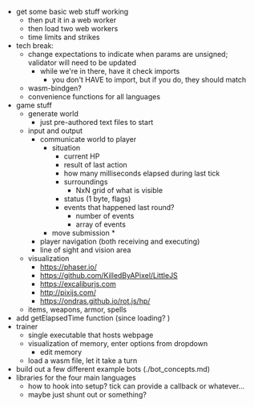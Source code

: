 * get some basic web stuff working
  * then put it in a web worker
  * then load two web workers
  * time limits and strikes
* tech break: 
  * change expectations to indicate when params are unsigned; validator will need to be updated
    * while we're in there, have it check imports
      * you don't HAVE to import, but if you do, they should match
  * wasm-bindgen?
  * convenience functions for all languages
* game stuff
  * generate world
    * just pre-authored text files to start
  * input and output
    * communicate world to player
      * situation
        * current HP
        * result of last action
        * how many milliseconds elapsed during last tick
        * surroundings
          * NxN grid of what is visible
        * status (1 byte, flags)
        * events that happened last round?
          * number of events
          * array of events
      * move submission
        * 
    * player navigation (both receiving and executing)
    * line of sight and vision area
  * visualization
    - https://phaser.io/
    - https://github.com/KilledByAPixel/LittleJS
    - https://excaliburjs.com
    - http://pixijs.com/
    - https://ondras.github.io/rot.js/hp/
  * items, weapons, armor, spells
* add getElapsedTime function (since loading? )
* trainer
  * single executable that hosts webpage
  * visualization of memory, enter options from dropdown
    * edit memory
  * load a wasm file, let it take a turn
* build out a few different example bots (./bot_concepts.md)
* libraries for the four main languages
  * how to hook into setup? tick can provide a callback or whatever... 
  * maybe just shunt out or something? 
